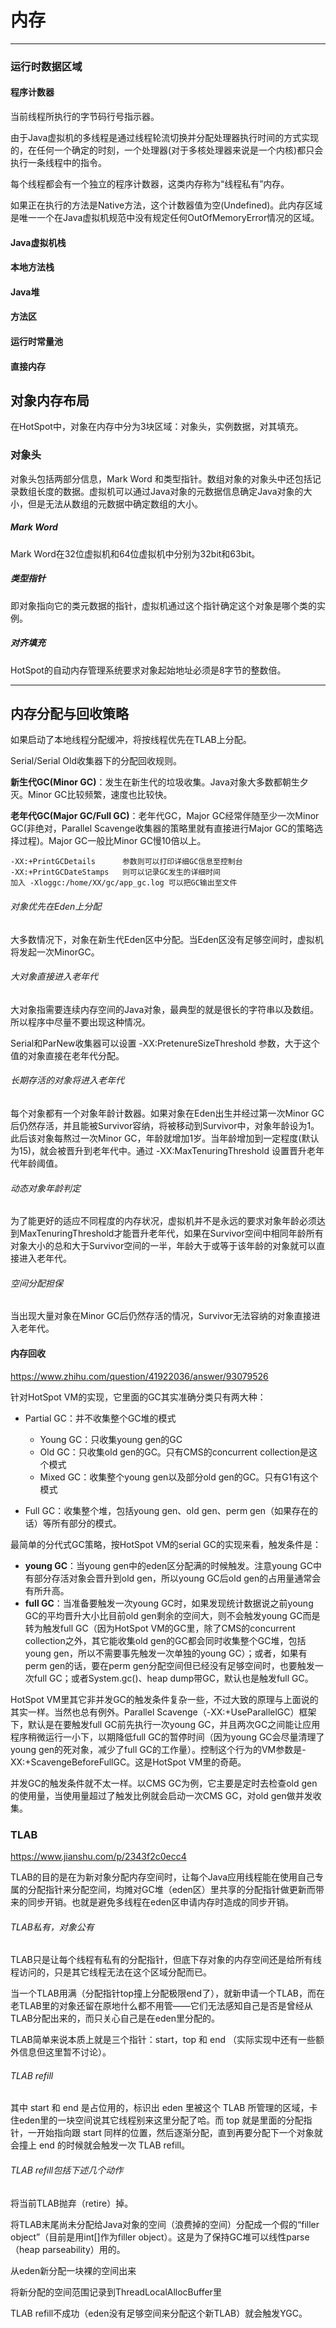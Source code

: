 # 内存
***
### 运行时数据区域
#### 程序计数器
当前线程所执行的字节码行号指示器。

由于Java虚拟机的多线程是通过线程轮流切换并分配处理器执行时间的方式实现的，在任何一个确定的时刻，一个处理器(对于多核处理器来说是一个内核)都只会执行一条线程中的指令。  

每个线程都会有一个独立的程序计数器，这类内存称为“线程私有”内存。  

如果正在执行的方法是Native方法，这个计数器值为空(Undefined)。此内存区域是唯一一个在Java虚拟机规范中没有规定任何OutOfMemoryError情况的区域。
#### Java虚拟机栈  
#### 本地方法栈
#### Java堆
#### 方法区
#### 运行时常量池  
#### 直接内存  

## 对象内存布局
在HotSpot中，对象在内存中分为3块区域：对象头，实例数据，对其填充。  
### 对象头
对象头包括两部分信息，Mark Word 和类型指针。数组对象的对象头中还包括记录数组长度的数据。虚拟机可以通过Java对象的元数据信息确定Java对象的大小，但是无法从数组的元数据中确定数组的大小。
##### Mark Word
Mark Word在32位虚拟机和64位虚拟机中分别为32bit和63bit。  

##### 类型指针
即对象指向它的类元数据的指针，虚拟机通过这个指针确定这个对象是哪个类的实例。  

##### 对齐填充
HotSpot的自动内存管理系统要求对象起始地址必须是8字节的整数倍。

***
## 内存分配与回收策略

如果启动了本地线程分配缓冲，将按线程优先在TLAB上分配。

Serial/Serial Old收集器下的分配回收规则。

**新生代GC(Minor GC)**：发生在新生代的垃圾收集。Java对象大多数都朝生夕灭。Minor GC比较频繁，速度也比较快。

**老年代GC(Major GC/Full GC)**：老年代GC，Major GC经常伴随至少一次Minor GC(非绝对，Parallel Scavenge收集器的策略里就有直接进行Major GC的策略选择过程)。Major GC一般比Minor GC慢10倍以上。

```
-XX:+PrintGCDetails      参数则可以打印详细GC信息至控制台
-XX:+PrintGCDateStamps   则可以记录GC发生的详细时间
加入 -Xloggc:/home/XX/gc/app_gc.log 可以把GC输出至文件
```


###### 对象优先在Eden上分配
大多数情况下，对象在新生代Eden区中分配。当Eden区没有足够空间时，虚拟机将发起一次MinorGC。

###### 大对象直接进入老年代
大对象指需要连续内存空间的Java对象，最典型的就是很长的字符串以及数组。所以程序中尽量不要出现这种情况。

Serial和ParNew收集器可以设置 -XX:PretenureSizeThreshold 参数，大于这个值的对象直接在老年代分配。

###### 长期存活的对象将进入老年代
每个对象都有一个对象年龄计数器。如果对象在Eden出生并经过第一次Minor GC后仍然存活，并且能被Survivor容纳，将被移动到Survivor中，对象年龄设为1。此后该对象每熬过一次Minor GC，年龄就增加1岁。当年龄增加到一定程度(默认为15)，就会被晋升到老年代中。通过 -XX:MaxTenuringThreshold 设置晋升老年代年龄阈值。

###### 动态对象年龄判定
为了能更好的适应不同程度的内存状况，虚拟机并不是永远的要求对象年龄必须达到MaxTenuringThreshold才能晋升老年代，如果在Survivor空间中相同年龄所有对象大小的总和大于Survivor空间的一半，年龄大于或等于该年龄的对象就可以直接进入老年代。

###### 空间分配担保
当出现大量对象在Minor GC后仍然存活的情况，Survivor无法容纳的对象直接进入老年代。

#### 内存回收
https://www.zhihu.com/question/41922036/answer/93079526

针对HotSpot VM的实现，它里面的GC其实准确分类只有两大种：
- Partial GC：并不收集整个GC堆的模式
  - Young GC：只收集young gen的GC
  - Old GC：只收集old gen的GC。只有CMS的concurrent collection是这个模式
  - Mixed GC：收集整个young gen以及部分old gen的GC。只有G1有这个模式
 
- Full GC：收集整个堆，包括young gen、old gen、perm gen（如果存在的话）等所有部分的模式。

最简单的分代式GC策略，按HotSpot VM的serial GC的实现来看，触发条件是：
- **young GC**：当young gen中的eden区分配满的时候触发。注意young GC中有部分存活对象会晋升到old gen，所以young GC后old gen的占用量通常会有所升高。
- **full GC**：当准备要触发一次young GC时，如果发现统计数据说之前young GC的平均晋升大小比目前old gen剩余的空间大，则不会触发young GC而是转为触发full GC（因为HotSpot VM的GC里，除了CMS的concurrent collection之外，其它能收集old gen的GC都会同时收集整个GC堆，包括young gen，所以不需要事先触发一次单独的young GC）；或者，如果有perm gen的话，要在perm gen分配空间但已经没有足够空间时，也要触发一次full GC；或者System.gc()、heap dump带GC，默认也是触发full GC。

HotSpot VM里其它非并发GC的触发条件复杂一些，不过大致的原理与上面说的其实一样。当然也总有例外。Parallel Scavenge（-XX:+UseParallelGC）框架下，默认是在要触发full GC前先执行一次young GC，并且两次GC之间能让应用程序稍微运行一小下，以期降低full GC的暂停时间（因为young GC会尽量清理了young gen的死对象，减少了full GC的工作量）。控制这个行为的VM参数是-XX:+ScavengeBeforeFullGC。这是HotSpot VM里的奇葩。
 
并发GC的触发条件就不太一样。以CMS GC为例，它主要是定时去检查old gen的使用量，当使用量超过了触发比例就会启动一次CMS GC，对old gen做并发收集。
 
### TLAB
https://www.jianshu.com/p/2343f2c0ecc4

TLAB的目的是在为新对象分配内存空间时，让每个Java应用线程能在使用自己专属的分配指针来分配空间，均摊对GC堆（eden区）里共享的分配指针做更新而带来的同步开销。也就是避免多线程在eden区申请内存时造成的同步开销。

###### TLAB私有，对象公有
TLAB只是让每个线程有私有的分配指针，但底下存对象的内存空间还是给所有线程访问的，只是其它线程无法在这个区域分配而已。

当一个TLAB用满（分配指针top撞上分配极限end了），就新申请一个TLAB，而在老TLAB里的对象还留在原地什么都不用管——它们无法感知自己是否是曾经从TLAB分配出来的，而只关心自己是在eden里分配的。

TLAB简单来说本质上就是三个指针：start，top 和 end （实际实现中还有一些额外信息但这里暂不讨论）。
 
###### TLAB refill
其中 start 和 end 是占位用的，标识出 eden 里被这个 TLAB 所管理的区域，卡住eden里的一块空间说其它线程别来这里分配了哈。而 top 就是里面的分配指针，一开始指向跟 start 同样的位置，然后逐渐分配，直到再要分配下一个对象就会撞上 end 的时候就会触发一次 TLAB refill。

###### TLAB refill包括下述几个动作
将当前TLAB抛弃（retire）掉。

将TLAB末尾尚未分配给Java对象的空间（浪费掉的空间）分配成一个假的“filler object”（目前是用int[]作为filler object）。这是为了保持GC堆可以线性parse（heap parseability）用的。

从eden新分配一块裸的空间出来

将新分配的空间范围记录到ThreadLocalAllocBuffer里

TLAB refill不成功（eden没有足够空间来分配这个新TLAB）就会触发YGC。



